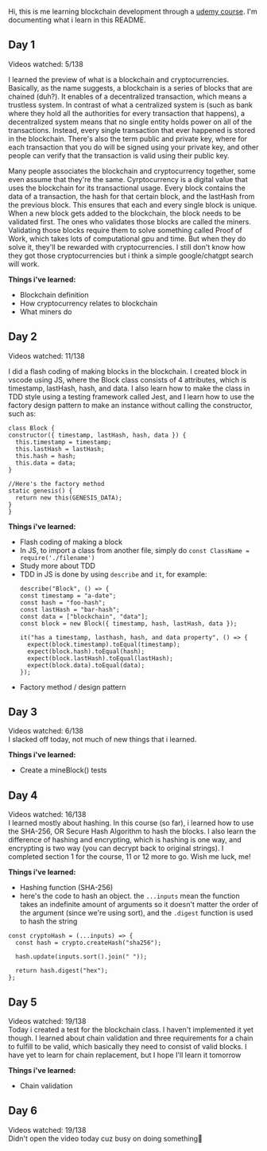 Hi, this is me learning blockchain development through a [udemy course](https://www.udemy.com/share/1022Su3@s81Hzg2wSFWWDJpCB5mh33qxZtR0BqzG87Yp2Ode-QzeslVsPT-eVkh5tIDjAJSITw==/). I'm documenting what i learn in this README.

<h2> Day 1</h2>

  Videos watched: 5/138 </br>
  
  I learned the preview of what is a blockchain and cryptocurrencies. Basically, as the name suggests, a blockchain is a series of blocks that are chained (duh?). It enables of a decentralized transaction, which means a trustless system.
  In contrast of what a centralized system is (such as bank where they hold all the authorities for every transaction that happens), a decentralized system means that no single entity holds power on all of the transactions. Instead,
  every single transaction that ever happened is stored in the blockchain. There's also the term  public and private key, where for each transaction that you do will be signed using your private key, and other people can verify that the transaction is valid using their public key. </br>
  
  Many people associates the blockchain and cryptocurrency together, some even assume that they're the same. Cyrptocurrency is a digital value that uses the blockchain for its transactional usage. Every block contains the data of a transaction, the hash for that certain block, and
  the lastHash from the previous block. This ensures that each and every single block is unique. When a new block gets added to the blockchain, the block needs to be validated first. The ones who validates those blocks are called the miners. Validating those blocks require them to solve something
  called Proof of Work, which takes lots of computational gpu and time. But when they do solve it, they'll be rewarded with cryptocurrencies. I still don't know how they got those cryptocurrencies but i think a simple google/chatgpt search will work.

  **Things i've learned:** </br>
  - Blockchain definition
  - How cryptocurrency relates to blockchain
  - What miners do

<h2> Day 2 </h2>
  Videos watched: 11/138 </br>
  
  I did a flash coding of making blocks in the blockchain. I created block in vscode using JS, where the Block class consists of 4 attributes, which is timestamp, lastHash, hash, and data. I also learn how to make the class in TDD style using
  a testing framework called Jest, and I learn how to use the factory design pattern to make an instance without calling the constructor, such as: </br>
  ```
class Block {
  constructor({ timestamp, lastHash, hash, data }) {
    this.timestamp = timestamp;
    this.lastHash = lastHash;
    this.hash = hash;
    this.data = data;
  }

//Here's the factory method
  static genesis() {
    return new this(GENESIS_DATA);
  }
}
  ```

**Things i've learned:** </br>
- Flash coding of making a block
- In JS, to import a class from another file, simply do `const ClassName = require('./filename')`
- Study more about TDD
- TDD in JS is done by using `describe` and `it`, for example:
  ```
  describe("Block", () => {
  const timestamp = "a-date";
  const hash = "foo-hash";
  const lastHash = "bar-hash";
  const data = ["blockchain", "data"];
  const block = new Block({ timestamp, hash, lastHash, data });

  it("has a timestamp, lasthash, hash, and data property", () => {
    expect(block.timestamp).toEqual(timestamp);
    expect(block.hash).toEqual(hash);
    expect(block.lastHash).toEqual(lastHash);
    expect(block.data).toEqual(data);
  });
  ```
- Factory method / design pattern

<h2> Day 3 </h2>

Videos watched: 6/138 </br>
I slacked off today, not much of new things that i learned.

**Things i've learned:** </br>
- Create a mineBlock() tests

<h2> Day 4 </h2>
Videos watched: 16/138 </br>
I learned mostly about hashing. In this course (so far), i learned how to use the SHA-256, OR Secure Hash Algorithm to hash the blocks. I also learn the difference of hashing and encrypting, which is hashing is one way, and encrypting is two way (you can decrypt back to original strings). I completed section 1 for the course, 11 or 12 more to go. Wish me luck, me!

**Things i've learned:** </br>
- Hashing function (SHA-256)
- here's the code to hash an object. the `...inputs` mean the function takes an indefinite amount of arguments so it doesn't matter the order of the argument (since we're using sort), and the `.digest` function is used to hash the string
```
const cryptoHash = (...inputs) => {
  const hash = crypto.createHash("sha256");

  hash.update(inputs.sort().join(" "));

  return hash.digest("hex");
};
```

<h2> Day 5 </h2>
Videos watched: 19/138 </br>
Today i created a test for the blockchain class. I haven't implemented it yet though. I learned about chain validation and three requirements for a chain to fulfill to be valid, which basically they need to consist of valid blocks. I have yet to learn for chain replacement, but I hope I'll learn it tomorrow

**Things i've learned:** </br>
- Chain validation

<h2> Day 6 </h2>
Videos watched: 19/138 </br>
Didn't open the video today cuz busy on doing something🫠

  
  
